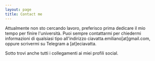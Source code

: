 ```yaml
---
layout: page
title: Contact me
---
```


Attualmente non sto cercando lavoro, preferisco prima dedicare il mio tempo per finire l'università. Puoi sempre contattarmi per chiedermi informazioni di qualsiasi tipo all'indirizzo ciavatta.emiliano[at]gmail.com, oppure scrivermi su Telegram a [at]eciavatta.

Sotto trovi anche tutti i collegamenti ai miei profili social.